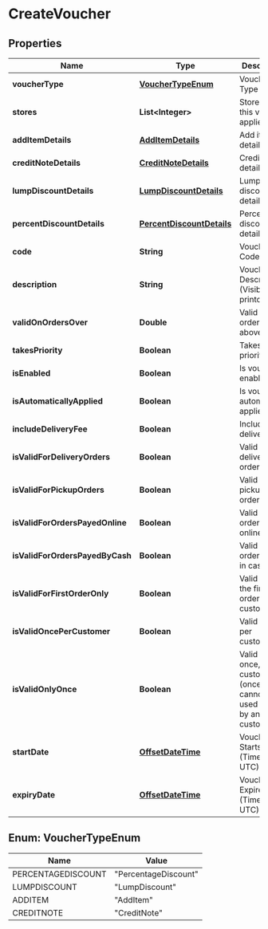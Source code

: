 
# CreateVoucher

## Properties
Name | Type | Description | Notes
------------ | ------------- | ------------- | -------------
**voucherType** | [**VoucherTypeEnum**](#VoucherTypeEnum) | Voucher Type |  [optional]
**stores** | **List&lt;Integer&gt;** | Stores that this voucher applies to |  [optional]
**addItemDetails** | [**AddItemDetails**](AddItemDetails.md) | Add item details |  [optional]
**creditNoteDetails** | [**CreditNoteDetails**](CreditNoteDetails.md) | Credit note details |  [optional]
**lumpDiscountDetails** | [**LumpDiscountDetails**](LumpDiscountDetails.md) | Lump discount details |  [optional]
**percentDiscountDetails** | [**PercentDiscountDetails**](PercentDiscountDetails.md) | Percent discount details |  [optional]
**code** | **String** | Voucher Code |  [optional]
**description** | **String** | Voucher Description (Visible on printout) |  [optional]
**validOnOrdersOver** | **Double** | Valid on orders on or above |  [optional]
**takesPriority** | **Boolean** | Takes priority |  [optional]
**isEnabled** | **Boolean** | Is voucher enabled |  [optional]
**isAutomaticallyApplied** | **Boolean** | Is voucher automatically applied |  [optional]
**includeDeliveryFee** | **Boolean** | Include delivery fees |  [optional]
**isValidForDeliveryOrders** | **Boolean** | Valid for delivery orders |  [optional]
**isValidForPickupOrders** | **Boolean** | Valid for pickup orders |  [optional]
**isValidForOrdersPayedOnline** | **Boolean** | Valid for orders payed online |  [optional]
**isValidForOrdersPayedByCash** | **Boolean** | Valid for orders payed in cash |  [optional]
**isValidForFirstOrderOnly** | **Boolean** | Valid only on the first order by the customer |  [optional]
**isValidOncePerCustomer** | **Boolean** | Valid once per customer |  [optional]
**isValidOnlyOnce** | **Boolean** | Valid only once, by any customer (once used cannot be used again by any other customer) |  [optional]
**startDate** | [**OffsetDateTime**](OffsetDateTime.md) | Voucher Starts On (Time in UTC) |  [optional]
**expiryDate** | [**OffsetDateTime**](OffsetDateTime.md) | Voucher Expires On (Time in UTC) |  [optional]


<a name="VoucherTypeEnum"></a>
## Enum: VoucherTypeEnum
Name | Value
---- | -----
PERCENTAGEDISCOUNT | &quot;PercentageDiscount&quot;
LUMPDISCOUNT | &quot;LumpDiscount&quot;
ADDITEM | &quot;AddItem&quot;
CREDITNOTE | &quot;CreditNote&quot;




